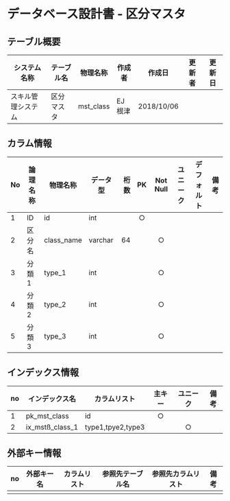 # データベース設計書 - 区分マスタ

## テーブル概要

|システム名称|テーブル名|物理名称|作成者|作成日|更新者|更新日  
|---|---|---|---|---|---|---|
|スキル管理システム|区分マスタ|mst_class|EJ根津|2018/10/06


## カラム情報

|No|論理名称|物理名称|データ型|桁数|PK|Not Null|ユニーク|デフォルト|備考|  
|---|---|---|---|--:|:-:|:-:|:-:|---|---|
|1|ID|id|int||○|||||
|2|区分名|class_name|varchar|64||○||||
|3|分類1|type_1|int|||○||||
|4|分類2|type_2|int|||○||||
|5|分類3|type_3|int|||○||||

## インデックス情報

|no|インデックス名|カラムリスト|主キー|ユニーク|備考|
|---|---|---|:-:|:-:|---|
|1|pk_mst_class|id|○|||
|2|ix_mstß_class_1|type1,tpye2,type3||○||

## 外部キー情報

|no|外部キー名|カラムリスト|参照先テーブル名|参照先カラムリスト|備考|
|---|---|---|---|---|---|
|||||||


